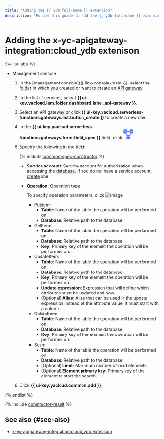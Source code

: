 ```yaml
---
title: "Adding the {{ ydb-full-name }} extension"
description: "Follow this guide to add the {{ ydb-full-name }} extension using the specification constructor."
---
```


# Adding the x-yc-apigateway-integration:cloud_ydb extenison

{% list tabs %}

- Management console

   1. In the [management console]({{ link-console-main }}), select the [folder](../../../resource-manager/concepts/resources-hierarchy.md#folder) in which you created or want to create an [API gateway](../../concepts/index.md).
   1. In the list of services, select **{{ ui-key.yacloud.iam.folder.dashboard.label_api-gateway }}**.
   1. Select an API gateway or click **{{ ui-key.yacloud.serverless-functions.gateways.list.button_create }}** to create a new one.
   1. In the **{{ ui-key.yacloud.serverless-functions.gateways.form.field_spec }}** field, click ![image](../../../_assets/api-gateway/spec-constructor/cloud-ydb.svg).
   1. Specify the following in the field:

      {% include [common-spec-constructor](../../../_includes/api-gateway/common-spec-constructor.md) %}

      * **Service account**: Service account for authorization when accessing the [database](../../../ydb/concepts/resources.md#database). If you do not have a service account, [create](../../../iam/operations/sa/create.md) one.
      * **Operation**: [Operation type](../../concepts/extensions/ydb.md#podderzhivaemye-operacii).

         To specify operation parameters, click ![image](../../../_assets/console-icons/plus.svg):

         * PutItem:
            * **Table**: Name of the table the operation will be performed on.
            * **Database**: Relative path to the database.
         * GetItem:
            * **Table**: Name of the table the operation will be performed on.
            * **Database**: Relative path to the database.
            * **Key**: Primary key of the element the operation will be performed on.
         * UpdateItem:
            * **Table**: Name of the table the operation will be performed on.
            * **Database**: Relative path to the database.
            * **Key**: Primary key of the element the operation will be performed on.
            * **Update expression**: Expression that will define which attributes must be updated and how.
            * (Optional) **Alias**: Alias that can be used in the update expression instead of the attribute value. It must start with a colon `:`.
         * DeleteItem:
            * **Table**: Name of the table the operation will be performed on.
            * **Database**: Relative path to the database.
            * **Key**: Primary key of the element the operation will be performed on.
         * Scan:
            * **Table**: Name of the table the operation will be performed on.
            * **Database**: Relative path to the database.
            * (Optional) **Limit**: Maximum number of read elements.
            * (Optional) **Element primary key**: Primary key of the element to start the search.

   1. Click **{{ ui-key.yacloud.common.add }}**.

{% endlist %}

{% include [constructor-result](../../../_includes/api-gateway/constructor-result.md) %}

## See also {#see-also}

* [x-yc-apigateway-integration:cloud_ydb extension](../../concepts/extensions/ydb.md)
